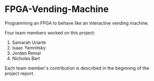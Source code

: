 # FPGA-Vending-Machine
Programming an FPGA to behave like an interactive vending machine.

Four team members worked on this project:
1. Samarah Uriarte
2. Isaac Yamnitsky
3. Jordan Remar
4. Nicholas Bart

Each team member's contribution is described in the beginning of the project report.
